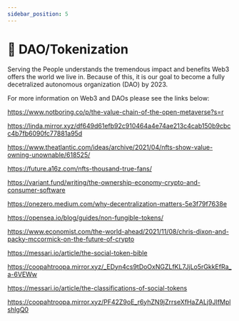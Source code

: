 ```yaml
---
sidebar_position: 5
---
```


# 🔄 DAO/Tokenization

Serving the People understands the tremendous impact and benefits Web3 offers the world we live in. Because of this, it is our goal to become a fully decetralized autonomous organization (DAO) by 2023. 

For more information on Web3 and DAOs please see the links below:

https://www.notboring.co/p/the-value-chain-of-the-open-metaverse?s=r

https://linda.mirror.xyz/df649d61efb92c910464a4e74ae213c4cab150b9cbcc4b7fb6090fc77881a95d

https://www.theatlantic.com/ideas/archive/2021/04/nfts-show-value-owning-unownable/618525/

https://future.a16z.com/nfts-thousand-true-fans/

https://variant.fund/writing/the-ownership-economy-crypto-and-consumer-software

https://onezero.medium.com/why-decentralization-matters-5e3f79f7638e

https://opensea.io/blog/guides/non-fungible-tokens/

https://www.economist.com/the-world-ahead/2021/11/08/chris-dixon-and-packy-mccormick-on-the-future-of-crypto

https://messari.io/article/the-social-token-bible

https://coopahtroopa.mirror.xyz/_EDyn4cs9tDoOxNGZLfKL7JjLo5rGkkEfRa_a-6VEWw

https://messari.io/article/the-classifications-of-social-tokens

https://coopahtroopa.mirror.xyz/PF42Z9oE_r6yhZN9jZrrseXfHaZALj9JIfMplshlgQ0
